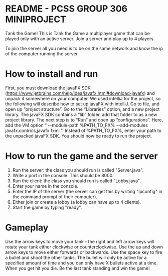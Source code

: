 # README - PCSS GROUP 306 MINIPROJECT
Tank the Game!
This is Tank the Game a multiplayer game that can be played only with an active server. Join a server and play up to 4 players.

To join the server all you need is to be on the same network and know the ip of the computer running the server.

# How to install and run
First, you must download the javaFX SDK (https://www.jetbrains.com/help/idea/javafx.html#download-javafx) and unpack it somewhere on your computer. We used intelliJ for the project, so the following will describe how to set up javaFX with intelliJ. Go to file, and open up “project structure”. Go to the “Libraries” option, and a new project library. The javaFX SDK contains a “lib” folder, add that folder to as a new project library. The next step is to “Run” and open up “configurations”. Here, add the VM option “ --module-path %PATH_TO_FX% --add-modules javafx.controls,javafx.fxml ”. Instead of  %PATH_TO_FX%, enter your path to the unpacked javaFX SDK. You should now be ready to run the project.

# How to run the game and the server
1. Run the server: the class you should run is called "Server.java".
2. Write a port in the console. This should be 8000.
3. Run the client: the class you should run is called "Lobby.java".
4. Enter your name in the console.
5. Enter the IP of the server (the server can get this by writing "ipconfig" in the command prompt of their computer).
6. Either join or create a lobby (a lobby can have up to 4 clients).
7. Start the game by typing "ready".

# Gameplay
Use the arrow keys to move your tank - the right and left arrow keys will rotate your tank either clockwise or counterclockwise. Use the up and down arrow keys to move either forwards or backwards.
Use the space key to fire a bullet and shoot the other tanks. The bullet will only be active for a specified amount of time and you can only have X bullets active at a time.
When you get hit you die. Be the last tank standing and win the game!
